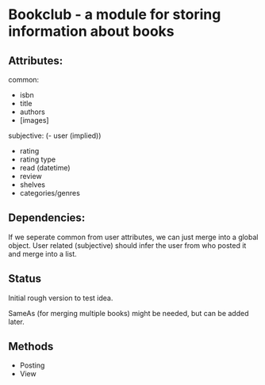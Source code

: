 # Bookclub - a module for storing information about books

## Attributes:

common:
- isbn
- title
- authors
- [images]

subjective:
(- user (implied))
- rating
- rating type
- read (datetime)
- review
- shelves
- categories/genres

## Dependencies:

If we seperate common from user attributes, we can just merge into a
global object. User related (subjective) should infer the user from
who posted it and merge into a list.

## Status

Initial rough version to test idea.

SameAs (for merging multiple books) might be needed, but can be added later.

## Methods

- Posting
- View

